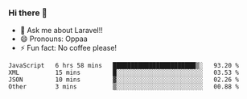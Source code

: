 ### Hi there 👋

<!--
**reubenwedson/reubenwedson** is a ✨ _special_ ✨ repository because its `README.md` (this file) appears on your GitHub profile.
Here are some ideas to get you started:
- 📫 How to reach me: 
- 🔭 I’m currently working on awesome talent app
- 🌱 I’m currently learning extreme Vue js technical stuffs
- 👯 I’m looking to collaborate on start ups challenges
- 🤔 I’m looking for help with time
-->
- 💬 Ask me about Laravel!!
- 😄 Pronouns: Oppaa
- ⚡ Fun fact: No coffee please!

<!--START_SECTION:waka-->
```text
JavaScript   6 hrs 58 mins   ███████████████████████▒░   93.20 % 
XML          15 mins         █░░░░░░░░░░░░░░░░░░░░░░░░   03.53 % 
JSON         10 mins         ▓░░░░░░░░░░░░░░░░░░░░░░░░   02.26 % 
Other        3 mins          ▒░░░░░░░░░░░░░░░░░░░░░░░░   00.88 % 
```
<!--END_SECTION:waka-->
